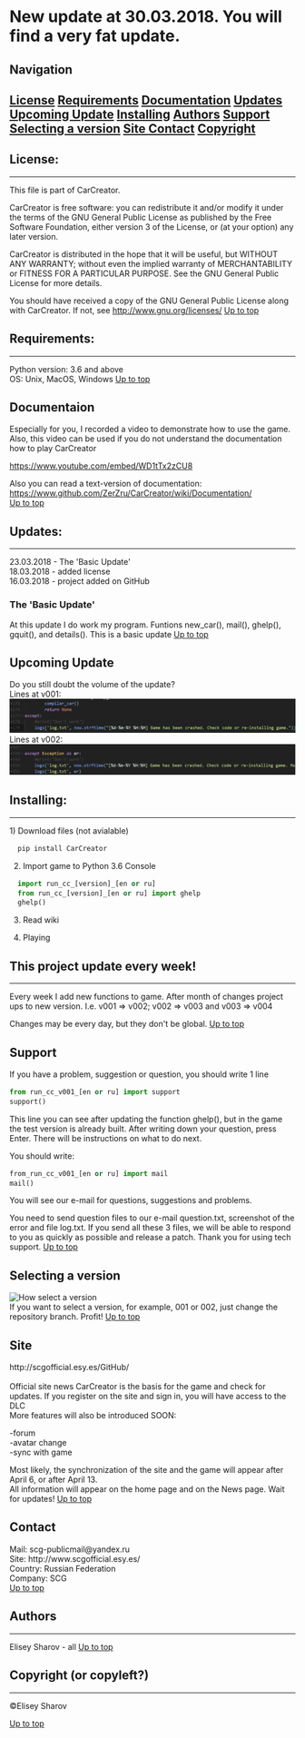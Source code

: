 <a name="top"></a>
<p style = "text-align:center;"><h1> New update at 30.03.2018. You will find a very fat update. </h1></p> 

<h2> Navigation </h2>
<h2>
<a href="#license">License</a>
<a href="#requirements">Requirements</a>
<a href="#videodoc">Documentation</a>
<a href="#updates">Updates</a> 
<a href="#upcoming">Upcoming Update</a>
<a href="#installing">Installing</a>
<a href="#authors">Authors</a>
<a href="#support">Support</a>
<a href="#selecting_version">Selecting a version</a>
<a href="#site"> Site </a>
<a href="#contact">Contact</a>
<a href="#copyright">Copyright</a>
</h2>

<a name="license"></a>
<h2> License: </h2>
<hr>
This file is part of CarCreator.

CarCreator is free software: you can redistribute it and/or modify
it under the terms of the GNU General Public License as published by
the Free Software Foundation, either version 3 of the License, or
(at your option) any later version.

CarCreator is distributed in the hope that it will be useful,
but WITHOUT ANY WARRANTY; without even the implied warranty of
MERCHANTABILITY or FITNESS FOR A PARTICULAR PURPOSE.  See the
GNU General Public License for more details.

You should have received a copy of the GNU General Public License
along with CarCreator.  If not, see http://www.gnu.org/licenses/
<a href="#top">Up to top</a>

<a name="requirements"></a>
<h2> Requirements: </h2>
<hr>
Python version: 3.6 and above <br>
OS: Unix, MacOS, Windows
<a href="#top">Up to top</a>

<a name="videodoc"></a>
<h2> Documentaion </h2>

Especially for you, I recorded a video to demonstrate how to use the game. Also, this video can be used if you do not understand the documentation how to play CarCreator

https://www.youtube.com/embed/WD1tTx2zCU8

Also you can read a text-version of documentation: https://www.github.com/ZerZru/CarCreator/wiki/Documentation/ <br>
<a href="#top">Up to top</a>

<a name="updates"></a>
<h2> Updates: </h2>
<hr>
<!-- 30.03.2018 The 'Competitors Update' <br> -->
23.03.2018 - The 'Basic Update' <br>
18.03.2018 - added license <br>
16.03.2018 - project added on GitHub <br>

<!-- 
<h3> The 'Competitors Update' </h3>
In this update, I added competitors, saving the game and its subsequent loading and hacking your competitors servers. Also added gaming news: you can read them in the file game_news.txt
-->

<h3> The 'Basic Update' </h3>
At this update I do work my program. Funtions new_car(), mail(), ghelp(), gquit(), and details().
This is a basic update
<a href="#top">Up to top</a>

<a name="upcoming"></a>
<h2> Upcoming Update </h2>
Do you still doubt the volume of the update?<br>
Lines at v001: <br>
<img src="https://github.com/ZerZru/CarCreator/blob/master/Images/v001.PNG"> <br>
Lines at v002: <br>
<img src="https://github.com/ZerZru/CarCreator/blob/master/Images/v002.PNG">

<a name="installing"></a>
<h2> Installing: </h2>
<hr>
1) Download files (not avialable)

```bash
  pip install CarCreator
```
2) Import game to Python 3.6 Console

```python
  import run_cc_[version]_[en or ru]
  from run_cc_[version]_[en or ru] import ghelp
  ghelp()
```
3) Read wiki

4) Playing

<h2> This project update every week! </h2>
<hr>

Every week I add new functions to game. After month of changes project ups to new version. I.e. v001 => v002; v002 => v003 and v003 => v004

Changes may be every day, but they don't be global.
<a href="#top">Up to top</a>

<a name="support"></a>
<h2> Support </h2>
If you have a problem, suggestion or question, you should write 1 line

```python
from run_cc_v001_[en or ru] import support
support()
```

This line you can see after updating the function ghelp(), but in the game the test version is already built. After writing down your question, press Enter. There will be instructions on what to do next.

You should write:

```python
from_run_cc_v001_[en or ru] import mail
mail()
```
You will see our e-mail for questions, suggestions and problems.

You need to send question files to our e-mail question.txt, screenshot of the error and file log.txt. If you send all these 3 files, we will be able to respond to you as quickly as possible and release a patch. Thank you for using tech support.
<a href="#top">Up to top</a>

<a name="selecting_version"></a>
<h2> Selecting a version </h2>
<img src="https://github.com/ZerZru/CarCreator/blob/master/Images/select_version.gif" height="300" width="700px" alt="How select a version"> <br>
If you want to select a version, for example, 001 or 002, just change the repository branch. Profit! <a href="#top">Up to top</a>

<a name="site"></a>
<h2> Site </h2>
http://scgofficial.esy.es/GitHub/ <br> <br>
Official site news CarCreator is the basis for the game and check for updates. If you register on the site and sign in, you will have access to the DLC<br>
More features will also be introduced SOON:

-forum <br>
-avatar change <br>
-sync with game <br>

Most likely, the synchronization of the site and the game will appear after April 6, or after April 13. <br>
All information will appear on the home page and on the News page. Wait for updates! <a href="#top">Up to top</a>

<a name="contact"></a>
<h2> Contact </h2>
Mail: scg-publicmail@yandex.ru <br>
Site: http://www.scgofficial.esy.es/ <br>
Country: Russian Federation <br>
Company: SCG <br>
<a href="#top">Up to top</a>

<a name="authors"></a>
<h2> Authors </h2>
<hr>

Elisey Sharov - all
<a href="#top">Up to top</a>

<a name="copyright"></a>
<h2> Copyright (or copyleft?) </h2>
<hr>
©Elisey Sharov

<a href="#top">Up to top</a>

